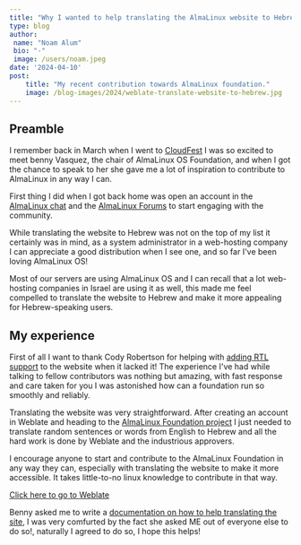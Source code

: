 ```yaml
---
title: "Why I wanted to help translating the AlmaLinux website to Hebrew?"
type: blog
author: 
 name: "Noam Alum"
 bio: "-"
 image: /users/noam.jpeg
date: '2024-04-10'
post:
    title: "My recent contribution towards AlmaLinux foundation."
    image: /blog-images/2024/weblate-translate-website-to-hebrew.jpg
---
```


## Preamble
I remember back in March when I went to [CloudFest](https://almalinux.org/blog/2024-03-26-almalinux-march-events-roundup/) I was so excited to meet benny Vasquez, the chair of AlmaLinux OS Foundation, and when I got the chance to speak to her she gave me a lot of inspiration to contribute to AlmaLinux in any way I can.

First thing I did when I got back home was open an account in the [AlmaLinux chat](https://chat.almalinux.org/almalinux/channels/town-square) and the [AlmaLinux Forums](https://almalinux.discourse.group/) to start engaging with the community.

While translating the website to Hebrew was not on the top of my list it certainly was in mind, as a system administrator in a web-hosting company I can appreciate a good distribution when I see one, and so far I've been loving AlmaLinux OS!

Most of our servers are using AlmaLinux OS and I can recall that a lot web-hosting companies in Israel are using it as well, this made me feel compelled to translate the website to Hebrew and make it more appealing for Hebrew-speaking users.

## My experience
First of all I want to thank Cody Robertson for helping with [adding RTL support](https://github.com/AlmaLinux/almalinux.org/issues/498) to the website when it lacked it! The experience I've had while talking to fellow contributors was nothing but amazing, with fast response and care taken for you I was astonished how can a foundation run so smoothly and reliably.

Translating the website was very straightforward. After creating an account in Weblate and heading to the [AlmaLinux Foundation project](https://hosted.weblate.org/projects/almalinux/) I just needed to translate random sentences or words from English to Hebrew and all the hard work is done by Weblate and the industrious approvers.

I encourage anyone to start and contribute to the AlmaLinux Foundation in any way they can, especially with translating the website to make it more accessible. It takes little-to-no linux knowledge to contribute in that way.

[Click here to go to Weblate](https://hosted.weblate.org/projects/almalinux/)

Benny asked me to write a [documentation on how to help translating the site](https://wiki.almalinux.org/Help-translating-site.html), I was very comfurted by the fact she asked ME out of everyone else to do so!, naturally I agreed to do so, I hope this helps!
